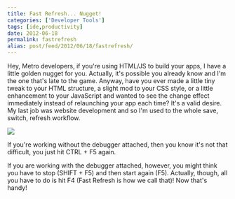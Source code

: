 ```yaml
---
title: Fast Refresh... Nugget!
categories: ['Developer Tools']
tags: [ide,productivity]
date: 2012-06-18
permalink: fastrefresh
alias: post/feed/2012/06/18/fastrefresh/
---
```


Hey, Metro developers, if you&#39;re using HTML/JS to build your apps, I have a little golden nugget for you. Actually, it&#39;s possible you already know and I&#39;m the one that&#39;s late to the game. Anyway, have you ever made a little tiny tweak to your HTML structure, a slight mod to your CSS style, or a little enhancement to your JavaScript and wanted to see the change effect immediately instead of relaunching your app each time? It&#39;s a valid desire. My last job was website development and so I&#39;m used to the whole save, switch, refresh workflow.

![](/files/fastrefresh_01.png)

If you&#39;re working without the debugger attached, then you know it&#39;s not that difficult, you just hit CTRL + F5 again.

If you are working with the debugger attached, however, you might think you have to stop (SHIFT + F5) and then start again (F5). Actually, though, all you have to do is hit F4 (Fast Refresh is how we call that)! Now that&#39;s handy!